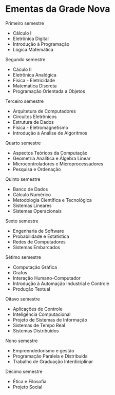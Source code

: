 # Ementas da Grade Nova

Primeiro semestre

- Cálculo I
- Eletrônica Digital
- Introdução à Programação
- Lógica Matemática

Segundo semestre

- Cáculo II
- Eletrônica Analógica
- Física - Eletricidade
- Matemática Discreta
- Programação Orientada a Objetos

Terceiro semestre

- Arquitetura de Computadores
- Circuitos Eletrônicos
- Estrutura de Dados
- Física - Eletromagnetismo
- Introdução à Análise de Algoritmos

Quarto semestre

- Aspectos Teóricos da Computação
- Geometria Analítica e Álgebra Linear
- Microcontroladores e Microprocessadores
- Pesquisa e Ordenação

Quinto semestre

- Banco de Dados
- Cálculo Numérico
- Metodologia Científica e Tecnológica
- Sistemas Lineares
- Sistemas Operacionais

Sexto semestre

- Engenharia de Software
- Probabilidade e Estatística
- Redes de Computadores
- Sistemas Embarcados

Sétimo semestre

- Computação Gráfica
- Grafos
- Interação Humano-Computador
- Introdução à Automação Industrial e Controle
- Produção Textual

Oitavo semestre

- Aplicações de Controle
- Inteligência Computacional
- Projeto de Sistemas de Informação
- Sistemas de Tempo Real
- Sistemas Distribuídos

Nono semestre

- Empreendedorismo e gestão
- Programação Paralela e Distribuída
- Trabalho de Graduação Interdiciplinar

Décimo semestre

- Ética e Filosofia
- Projeto Social

